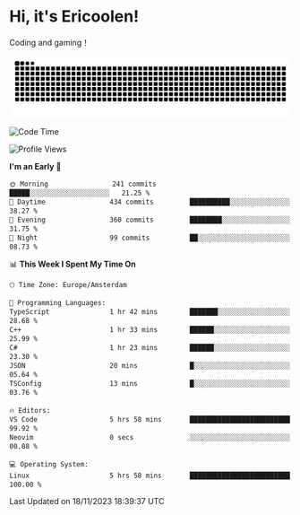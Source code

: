 # Hi, it's Ericoolen!
Coding and gaming！

<picture>
  <source media="(prefers-color-scheme: dark)" srcset="https://raw.githubusercontent.com/Eric-Song-Nop/Eric-Song-Nop/output/github-contribution-grid-snake-dark.svg">
  <source media="(prefers-color-scheme: light)" srcset="https://raw.githubusercontent.com/Eric-Song-Nop/Eric-Song-Nop/output/github-contribution-grid-snake.svg">
  <img alt="github contribution grid snake animation" src="https://raw.githubusercontent.com/Eric-Song-Nop/Eric-Song-Nop/output/github-contribution-grid-snake.svg">
</picture>

<!--START_SECTION:waka-->
![Code Time](http://img.shields.io/badge/Code%20Time-1%2C088%20hrs%2011%20mins-blue)

![Profile Views](http://img.shields.io/badge/Profile%20Views-0-blue)

**I'm an Early 🐤** 

```text
🌞 Morning                241 commits         █████░░░░░░░░░░░░░░░░░░░░   21.25 % 
🌆 Daytime                434 commits         ██████████░░░░░░░░░░░░░░░   38.27 % 
🌃 Evening                360 commits         ████████░░░░░░░░░░░░░░░░░   31.75 % 
🌙 Night                  99 commits          ██░░░░░░░░░░░░░░░░░░░░░░░   08.73 % 
```


📊 **This Week I Spent My Time On** 

```text
🕑︎ Time Zone: Europe/Amsterdam

💬 Programming Languages: 
TypeScript               1 hr 42 mins        ███████░░░░░░░░░░░░░░░░░░   28.68 % 
C++                      1 hr 33 mins        ██████░░░░░░░░░░░░░░░░░░░   25.99 % 
C#                       1 hr 23 mins        ██████░░░░░░░░░░░░░░░░░░░   23.30 % 
JSON                     20 mins             █░░░░░░░░░░░░░░░░░░░░░░░░   05.64 % 
TSConfig                 13 mins             █░░░░░░░░░░░░░░░░░░░░░░░░   03.76 % 

🔥 Editors: 
VS Code                  5 hrs 58 mins       █████████████████████████   99.92 % 
Neovim                   0 secs              ░░░░░░░░░░░░░░░░░░░░░░░░░   00.08 % 

💻 Operating System: 
Linux                    5 hrs 58 mins       █████████████████████████   100.00 % 
```


 Last Updated on 18/11/2023 18:39:37 UTC
<!--END_SECTION:waka-->
